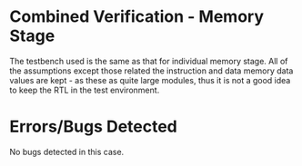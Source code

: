 # Combined Verification - Memory Stage  
The testbench used is the same as that for individual memory stage. All of the assumptions except those related the instruction and data memory data values are kept - as these as quite large modules, thus it is not a good idea to keep the RTL in the test environment. 

# Errors/Bugs Detected
No bugs detected in this case. 
